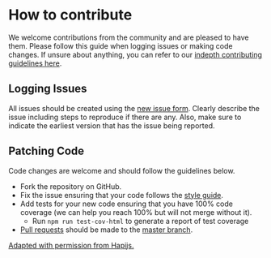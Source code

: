 # How to contribute
We welcome contributions from the community and are pleased to have them.  Please follow this guide when logging issues or making code changes. If unsure about anything, you can refer to our [indepth contributing guidelines here](http://senecajs.org/contribute/).

## Logging Issues
All issues should be created using the [new issue form](https://github.com/senecajs/seneca/issues/new).  Clearly describe the issue including steps to reproduce if there are any.  Also, make sure to indicate the earliest version that has the issue being reported.

## Patching Code
Code changes are welcome and should follow the guidelines below.

* Fork the repository on GitHub.
* Fix the issue ensuring that your code follows the [style guide](http://senecajs.org/contribute/details/styleguide.html).
* Add tests for your new code ensuring that you have 100% code coverage (we can help you reach 100% but will not merge without it).
    * Run `npm run test-cov-html` to generate a report of test coverage
* [Pull requests](http://help.github.com/send-pull-requests/) should be made to the [master branch](https://github.com/senecajs/seneca/tree/master).

[Adapted with permission from Hapijs.](https://github.com/hapijs/hapi/)